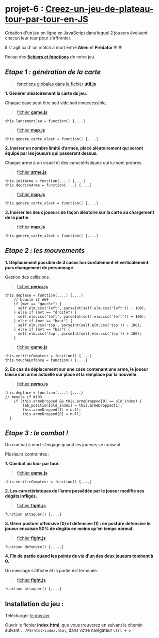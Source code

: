 # projet-6 : [__Creez-un-jeu-de-plateau-tour-par-tour-en-JS__](https://openclassrooms.com/projects/creez-un-jeu-de-plateau-tour-par-tour-en-js)



Création d'un jeu en ligne en JavaScript dans lequel 2 joueurs évoluent chacun leur tour pour s'affronter.

Il s' agit ici d' un match à mort entre __Alien__ et __Prédator__ !!!!!!!

Recap des  [__fichiers et fonctions__](recap_fonction.pdf) de notre jeu.


## _Etape 1 : génération de la carte_

> [fonctions globales dans le fichier __util.js__](./js/util.js)


__1. Générer aléatoirement la carte du jeu.__

Chaque case peut être soit vide soit innaccessible.

> [fichier __game.js__](./js/game.js)

    this.lancementJeu = function() {....}


> [fichier __map.js__](./js/map.js)

    this.genere_carte_aleat = function() {....}


__2. Insérer un nombre limité d’armes, placé aléatoirement qui seront équipé par les joueurs qui passeront dessus.__

Chaque arme à un visuel et des caractéristiques qui lui sont propres.

> [fichier __arme.js__](./js/arme.js)

    this.initArme = function(....) {....}
    this.decrireArme = function(....) {....}

> [fichier __map.js__](./js/map.js)

    this.genere_carte_aleat = function() {....}



__3. Insérer les deux joueurs de façon aléatoire sur la carte au chargement de la partie.__

> [fichier __map.js__](./js/map.js)

    this.genere_carte_aleat = function() {....}




## _Etape 2 : les mouvements_

__1. Déplacement possible de 3 cases horizontalement et verticalement puis changement de personnage.__

Gestion des collisions.

> [fichier __perso.js__](./js/perso.js)

    this.deplace = function(....) {....}
        // boucle if #69
        if (mvt == "gauche") {
          self.elm.css('left', parseInt(self.elm.css('left')) - 100);
        } else if (mvt == "droite") {
          self.elm.css('left', parseInt(self.elm.css('left')) + 100);
        } else if (mvt == "haut") {
          self.elm.css('top', parseInt(self.elm.css('top')) - 100);
        } else if (mvt == "bas") {
          self.elm.css('top', parseInt(self.elm.css('top')) + 100);
        }
        

> [fichier __game.js__](./js/game.js)

    this.verifieCompteur = function() {....}
    this.toucheEnfonce = function() {....}

__2. En cas de déplacement sur une case contenant une arme, le joueur laisse son arme actuelle sur place et la remplace par la nouvelle.__

> [fichier __perso.js__](./js/perso.js)

    this.deplace = function(....) {....}
    // boucle if #103
        if (this.armeDropped && this.armeDropped[0] == old_index) {
            tab_position[old_index] = this.armeDropped[1];
            this.armeDropped[1] = null;
            this.armeDropped[0] = null;
      }


## _Etape 3 : le combat !_

Un combat à mort s’engage quand les joueurs se croisent.

Plusieurs contraintes :

__1. Combat au tour par tour.__

> [fichier __game.js__](./js/game.js)

    this.verifieCompteur = function() {....}


__2. Les caractéristques de l’arme possédée par le joueur modifie ses dégâts infligés.__

> [fichier __fight.js__](./js/fight.js)

    function attaquer() {....}


__3. Gérer posture offensive (0) et défensive (1) : en posture défensive le joueur encaisse 50% de dégâts en moins qu’en temps normal.__

> [fichier __fight.js__](./js/fight.js)

    function defendre() {.....}


__4. Fin de partie quand les points de vie d'un des deux joueurs tombent à 0.__

Un message s’affiche et la partie est terminée.

> [fichier __fight.js__](./js/fight.js)

    function attaquer() {....}




## Installation du jeu :
Télécharger [le dossier](https://github.com/Gu1ll0m/projet6_jeu_JS)

Ouvrir le fichier __index.html__, que vous trouverez en suivant le chemin suivant `../P6/html/index.html`, dans votre navigateur `ctrl + o`

